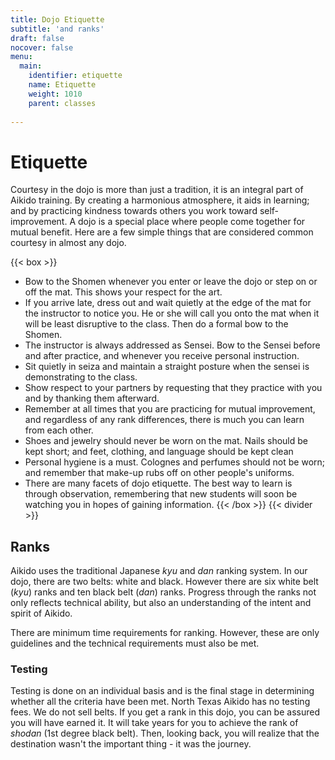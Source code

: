 ```yaml
---
title: Dojo Etiquette
subtitle: 'and ranks'
draft: false
nocover: false
menu:
  main:
    identifier: etiquette
    name: Etiquette
    weight: 1010
    parent: classes
    
---
```


# Etiquette

Courtesy in the dojo is more than just a tradition, it is an integral part of Aikido training. By creating a harmonious atmosphere, it aids in learning; and by practicing kindness towards others you work toward self-improvement. A dojo is a special place where people come together for mutual benefit. Here are a few simple things that are considered common courtesy in almost any dojo.

{{< box >}}
- Bow to the Shomen whenever you enter or leave the dojo or step on or off the mat. This shows your respect for the art.
- If you arrive late, dress out and wait quietly at the edge of the mat for the instructor to notice you. He or she will call you onto the mat when it will be least disruptive to the class. Then do a formal bow to the Shomen.
- The instructor is always addressed as Sensei. Bow to the Sensei before and after practice, and whenever you receive personal instruction.
- Sit quietly in seiza and maintain a straight posture when the sensei is demonstrating to the class.
- Show respect to your partners by requesting that they practice with you and by thanking them afterward.
- Remember at all times that you are practicing for mutual improvement, and regardless of any rank differences, there is much you can learn from each other.
- Shoes and jewelry should never be worn on the mat. Nails should be kept short; and feet, clothing, and language should be kept clean
- Personal hygiene is a must. Colognes and perfumes should not be worn; and remember that make-up rubs off on other people's uniforms.
- There are many facets of dojo etiquette. The best way to learn is through observation, remembering that new students will soon be watching you in hopes of gaining information.
{{< /box >}}
{{< divider >}}
## Ranks
Aikido uses the traditional Japanese *kyu* and *dan* ranking system. In our dojo, there are two belts: white and black. However there are six white belt (*kyu*) ranks and ten black belt (*dan*) ranks. Progress through the ranks not only reflects technical ability, but also an understanding of the intent and spirit of Aikido.

There are minimum time requirements for ranking. However, these are only guidelines and the technical requirements must also be met.

### Testing
Testing is done on an individual basis and is the final stage in determining whether all the criteria have been met. North Texas Aikido has no testing fees. We do not sell belts. If you get a rank in this dojo, you can be assured you will have earned it. It will take years for you to achieve the rank of *shodan* (1st degree black belt). Then, looking back, you will realize that the destination wasn't the important thing - it was the journey.